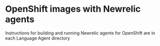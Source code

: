 # OpenShift images with Newrelic agents

Instructions for building and running Newrelic agents for OpenShift are in each Language Agent directory
